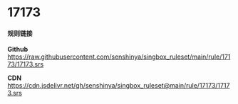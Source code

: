 # 17173

#### 规则链接

**Github**
https://raw.githubusercontent.com/senshinya/singbox_ruleset/main/rule/17173/17173.srs

**CDN**
https://cdn.jsdelivr.net/gh/senshinya/singbox_ruleset@main/rule/17173/17173.srs